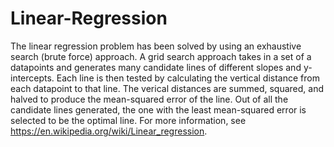 # Linear-Regression
The linear regression problem has been solved by using an exhaustive search (brute force) approach. A grid search approach takes in a set of a datapoints and generates many candidate lines of different slopes and y-intercepts.
Each line is then tested by calculating the vertical distance from each datapoint to that line.
The verical distances are summed, squared, and halved to produce the mean-squared error of the line.
Out of all the candidate lines generated, the one with the least mean-squared error is selected to be the optimal line.
For more information, see https://en.wikipedia.org/wiki/Linear_regression.
